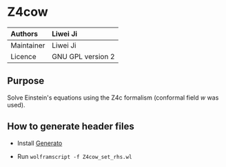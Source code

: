 # Z4cow

|Authors          |Liwei Ji                    |
|:----------------|:---------------------------|
|Maintainer       |Liwei Ji
|Licence          |GNU GPL version 2

## Purpose

Solve Einstein's equations using the Z4c formalism (conformal field $w$ was used).

## How to generate header files

* Install [Generato](https://github.com/lwJi/Generato)

* Run `wolframscript -f Z4cow_set_rhs.wl`
